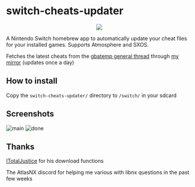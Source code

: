 # switch-cheats-updater
<p align="center">
<img src = "https://user-images.githubusercontent.com/61667930/78696328-916c2a00-78ff-11ea-95e4-f104e8428e64.jpg"\>
</p>

A Nintendo Switch homebrew app to automatically update your cheat files for your installed games. Supports Atmosphere and SXOS.


Fetches the latest cheats from the [gbatemp general thread](https://gbatemp.net/download/cheat-codes-sxos-and-ams-main-cheat-file-updated.36311/updates) through [my mirror](https://github.com/HamletDuFromage/switch-cheats-db/releases) (updates once a day)

## How to install
Copy the `switch-cheats-updater/` directory to `/switch/` in your sdcard

## Screenshots
![main](https://user-images.githubusercontent.com/61667930/79019902-a6eb8900-7b77-11ea-8fc7-143374cecbe2.jpg)
![done](https://user-images.githubusercontent.com/61667930/78696250-77324c00-78ff-11ea-82a5-6751b30dc7af.jpg)

## Thanks
[ITotalJustice](https://github.com/ITotalJustice) for his download functions

The AtlasNX discord for helping me various with libnx questions in the past few weeks
